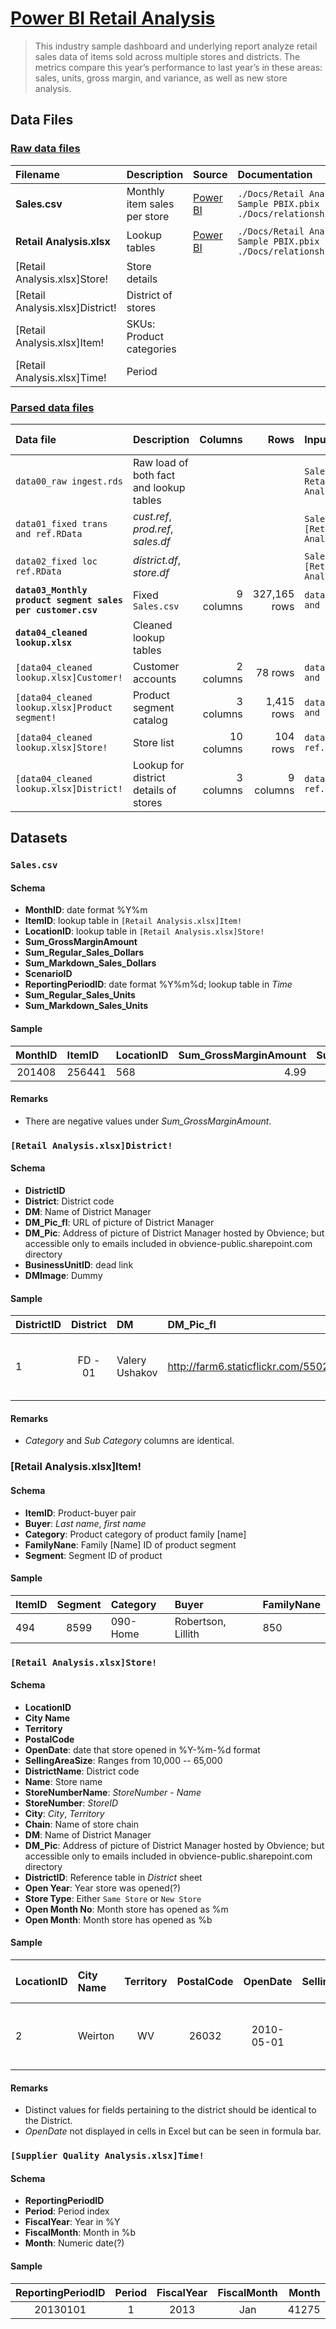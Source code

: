 # [Power BI Retail Analysis](https://docs.microsoft.com/en-us/power-bi/sample-retail-analysis)

> This industry sample dashboard and underlying report analyze retail sales data of items sold across multiple stores and districts. The metrics compare this year’s performance to last year’s in these areas: sales, units, gross margin, and variance, as well as new store analysis.

## Data Files

### [Raw data files](https://drive.google.com/open?id=1JEM2_Aa8ehTuon488P27EhG9zK9Um9g_)

| Filename | Description | Source | Documentation | Columns | Rows | Size |
|:---------|:------------|:-------|:--------------|--------:|-----:|-----:|
| **Sales.csv** | Monthly item sales per store | [Power BI](http://download.microsoft.com/download/9/6/D/96DDC2FF-2568-491D-AAFA-AFDD6F763AE3/Retail%20Analysis%20Sample%20PBIX.pbix) | `./Docs/Retail Analysis Sample PBIX.pbix`<br/>`./Docs/relationships.png` | 10 columns | 923,371 | 42,114,725 bytes |
| **Retail Analysis.xlsx** | Lookup tables | [Power BI](http://download.microsoft.com/download/9/6/D/96DDC2FF-2568-491D-AAFA-AFDD6F763AE3/Retail%20Analysis%20Sample%20PBIX.pbix) | `./Docs/Retail Analysis Sample PBIX.pbix`<br/>`./Docs/relationships.png` |  |  | 9,145,174 bytes |
| [Retail Analysis.xlsx]Store! | Store details |  |  | 19 columns | 104 rows |  |
| [Retail Analysis.xlsx]District! | District of stores |  |  | 7 columns | 9 rows |  |
| [Retail Analysis.xlsx]Item! | SKUs: Product categories |  |  | 5 columns | 364,184 rows |  |
| [Retail Analysis.xlsx]Time! | Period |  |  | 5 columns | 734 rows |  |

### [Parsed data files](https://drive.google.com/open?id=1V_tIAOQHSr62U1dWFdOfNJTMDhy0C9z6)

| Data file | Description | Columns | Rows | Input data | Processing script |
|:--|:--|--:|--:|:--|:--|
| `data00_raw ingest.rds` | Raw load of both fact and lookup tables |  |  | `Sales.csv`<br/>`Retail Analysis.xlsx` | `script00_raw ingest.R` |
| `data01_fixed trans and ref.RData` | *cust.ref*, *prod.ref*, *sales.df* |  |  | `Sales.csv`<br/>`[Retail Analysis.xlsx]Item!` | `script01_parse and clean ingest.ipynb` |
| `data02_fixed loc ref.RData` | *district.df*, *store.df* |  |  | `Sales.csv`<br/>`[Retail Analysis.xlsx]Item!` | `script01_parse and clean ingest.ipynb` |
| **`data03_Monthly product segment sales per customer.csv`** | Fixed `Sales.csv` | 9 columns | 327,165 rows | `data01_fixed trans and ref.RData` | `script02_export ingested.R` |
| **`data04_cleaned lookup.xlsx`** | Cleaned lookup tables |  |  |  | `script02_export ingested.R` |
| `[data04_cleaned lookup.xlsx]Customer!` | Customer accounts | 2 columns | 78 rows | `data01_fixed trans and ref.RData` |  |
| `[data04_cleaned lookup.xlsx]Product segment!` | Product segment catalog | 3 columns | 1,415 rows | `data01_fixed trans and ref.RData` |  |
| `[data04_cleaned lookup.xlsx]Store!` | Store list | 10 columns | 104 rows | `data02_fixed loc ref.RData` |  |
| `[data04_cleaned lookup.xlsx]District!` | Lookup for district details of stores | 3 columns | 9 columns | `data02_fixed loc ref.RData` |  |

## Datasets

### `Sales.csv`

#### Schema

* __MonthID__: date format %Y%m
* __ItemID__: lookup table in `[Retail Analysis.xlsx]Item!`
* __LocationID__: lookup table in `[Retail Analysis.xlsx]Store!`
* __Sum_GrossMarginAmount__
* __Sum_Regular_Sales_Dollars__
* __Sum_Markdown_Sales_Dollars__
* __ScenarioID__
* __ReportingPeriodID__: date format %Y%m%d; lookup table in *Time*
* __Sum_Regular_Sales_Units__
* __Sum_Markdown_Sales_Units__

#### Sample

| MonthID | ItemID | LocationID | Sum_GrossMarginAmount | Sum_Regular_Sales_Dollars | Sum_Markdown_Sales_Dollars | ScenarioID | ReportingPeriodID | Sum_Regular_Sales_Units | Sum_Markdown_Sales_Units |
|:-:|:--|:--|--:|--:|--:|:--|:-:|--:|--:|
| 201408 | 256441 | 568 | 4.99 | 9.99 | 0 | 1 | 20140801 | 1 | 0 |

#### Remarks

* There are negative values under *Sum_GrossMarginAmount*.

### `[Retail Analysis.xlsx]District!`

#### Schema

* __DistrictID__
* __District__: District code
* __DM__: Name of District Manager
* __DM_Pic_fl__: URL of picture of District Manager
* __DM_Pic__: Address of picture of District Manager hosted by Obvience; but accessible only to emails included in obvience-public.sharepoint.com directory
* __BusinessUnitID__: dead link
* __DMImage__: Dummy

#### Sample

| DistrictID | District | DM | DM_Pic_fl | DM_Pic | BusinessUnitID | DMImage |
|:--|:-:|:--|:--|:--|:--|:-:|
| 1 | FD - 01 | Valery Ushakov | http://farm6.staticflickr.com/5502/11550929204_d49a132feb_o.jpg | [https://obvience-public.sharepoint.com/SiteAssets/images/demo/people/Valery Ushakov.jpg](https://obvience-public.sharepoint.com/SiteAssets/images/demo/people/Valery Ushakov.jpg) | 3 | System.Byte[] |

#### Remarks

* _Category_ and _Sub Category_ columns are identical.

### [Retail Analysis.xlsx]Item!

#### Schema

* __ItemID__: Product-buyer pair
* __Buyer__: *Last name*, *first name*
* __Category__: Product category of product family [name]
* __FamilyNane__: Family [Name] ID of product segment
* __Segment__: Segment ID of product

#### Sample

| ItemID | Segment | Category | Buyer | FamilyNane |
|:--|:-:|:--|:--|:--|
| 494 | 8599 | 090-Home | Robertson, Lillith | 850 |

### `[Retail Analysis.xlsx]Store!`

#### Schema

* __LocationID__
* __City Name__
* __Territory__
* __PostalCode__
* __OpenDate__: date that store opened in %Y-%m-%d format
* __SellingAreaSize__: Ranges from 10,000 -- 65,000
* __DistrictName__: District code
* __Name__: Store name
* __StoreNumberName__: *StoreNumber* - *Name*
* __StoreNumber__: *StoreID*
* __City__: *City*, *Territory*
* __Chain__: Name of store chain
* __DM__: Name of District Manager
* __DM_Pic__: Address of picture of District Manager hosted by Obvience; but accessible only to emails included in obvience-public.sharepoint.com directory
* __DistrictID__: Reference table in *District* sheet
* __Open Year__: Year store was opened(?)
* __Store Type__: Either `Same Store` or `New Store`
* __Open Month No__: Month store has opened as %m
* __Open Month__: Month store has opened as %b

#### Sample

| LocationID | City Name | Territory | PostalCode | OpenDate | SellingAreaSize | DistrictName | Name | StoreNumberName | StoreNumber | City | Chain | DM | DM_Pic | DistrictID | Open Year | Store Type | Open Month No | Open Month |
|:--|:--|:-:|:-:|:-:|--:|:--|:--|:--|:-:|:--|:--|:--|:-:|:-:|:-:|:-:|:-:|:-:|
| 2 | Weirton | WV | 26032 | 2010-05-01 | 40000 | FD - District #4 | Weirton Fashions Direct | 2 - Weirton Fashions Direct | 2 | Weirton, WV | Fashions Direct | Andrew Ma | [https://obvience-public.sharepoint.com/SiteAssets/images/demo/people/Andrew Ma.jpg](https://obvience-public.sharepoint.com/SiteAssets/images/demo/people/Andrew Ma.jpg) | 4 | 2010 | Same Store | 5 | May |

#### Remarks

* Distinct values for fields pertaining to the district should be identical to the District.
* _OpenDate_ not displayed in cells in Excel but can be seen in formula bar.

### `[Supplier Quality Analysis.xlsx]Time!`

#### Schema

* __ReportingPeriodID__
* __Period__: Period index
* __FiscalYear__: Year in %Y
* __FiscalMonth__: Month in %b
* __Month__: Numeric date(?)

#### Sample

| ReportingPeriodID | Period | FiscalYear | FiscalMonth | Month |
|:-:|:-:|:-:|:-:|--:|
| 20130101 | 1 | 2013 | Jan | 41275 |
